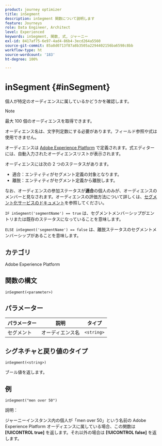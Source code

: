 ```yaml
---
product: journey optimizer
title: inSegment
description: inSegment 関数について説明します
feature: Journeys
role: Data Engineer, Architect
level: Experienced
keywords: inSegment, 関数, 式, ジャーニー
exl-id: 8417af75-6e97-4ad4-86b4-3ecd264a5560
source-git-commit: 85a8d0713f87a8b3505a2294402156ba6598c8bb
workflow-type: ht
source-wordcount: '183'
ht-degree: 100%

---
```


# inSegment {#inSegment}

個人が特定のオーディエンスに属しているかどうかを確認します。

>[!NOTE]
>
>最大 100 個のオーディエンスを取得できます。

オーディエンス名は、文字列定数にする必要があります。フィールド参照や式は使用できません。

オーディエンスは [Adobe Experience Platform](https://platform.adobe.com/audience/overview) で定義されます。式エディターには、自動入力されたオーディエンスリストが表示されます。

オーディエンスには次の 2 つのステータスがあります。

* 適合：エンティティがセグメント定義の対象となります。
* 離脱：エンティティがセグメント定義から離脱します。

なお、オーディエンスの参加ステータスが&#x200B;**適合**&#x200B;の個人のみが、オーディエンスのメンバーと見なされます。オーディエンスの評価方法について詳しくは、[セグメント化サービスのドキュメント](https://experienceleague.adobe.com/docs/experience-platform/segmentation/tutorials/evaluate-a-segment.html?lang=ja#interpret-segment-results)を参照してください。

`IF inSegment('segmentName') == true` は、セグメントメンバーシップがエントリまたは既存のステータスになっていることを意味します。

`ELSE inSegment('segmentName') == false` は、離脱ステータスのセグメントメンバーシップがあることを意味します。

## カテゴリ

Adobe Experience Platform

## 関数の構文

`inSegment(<parameter>)`

## パラメーター

| パラメーター | 説明 | タイプ |
|--- |--- |--- |
| セグメント | オーディエンス名 | `<string>` |

## シグネチャと戻り値のタイプ

`inSegment(<string>)`

ブール値を返します。

## 例

`inSegment("men over 50")`

説明：

ジャーニーインスタンス内の個人が「men over 50」という名前の Adobe Experience Platform オーディエンスに属している場合、この関数は **[!UICONTROL true]** を返します。それ以外の場合は **[!UICONTROL false]** を返します。
